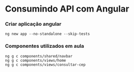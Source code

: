 # Consumindo API com Angular

### Criar aplicação angular
    ng new app --no-standalone --skip-tests

### Componentes utilizados em aula
    ng g c components/shared/navbar
    ng g c components/views/home
    ng g c components/views/consultar-cep
